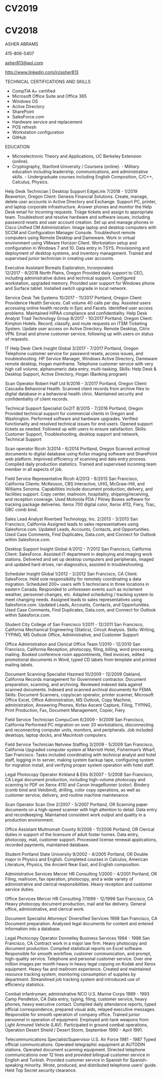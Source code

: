 # CV2019

# CV2018

ASHER ABRAMS

415-806-5407

asher813@aol.com

http://www.linkedin.com/in/asher813



TECHNICAL CERTIFICATIONS AND SKILLS

- CompTIA A+ certified
- Microsoft Office Suite and Office 365
- Windows OS
- Active Directory
- SharePoint
- SalesForce.com
- Hardware service and replacement
- POS refresh
- Workstation configuration
- GitHub

EDUCATION

- Microelectronic Theory and Applications, UC Berkeley Extension (online).
- Cryptography, Stanford University / Coursera (online). - Military education including leadership, communications, and administrative skills. - Undergraduate courses including English Composition, C/C++, Calculus, Physics.


Help Desk Technician | Desktop Support
EdgeLink
7/2018 - 1/2019
Beaverton, Oregon
Client:  Genesis Financial Solutions.  Create, manage, delete user accounts in Active Directory and Exchange.  Support PC, printer, and laptop corporate infrastructure.  Answer phones and monitor the Help Desk email for incoming requests. Triage tickets and assign to appropriate team.  Troubleshoot and resolve hardware and software issues, including password resets and user account creation.  Set up and manage phones in Cisco Unified CM Administration.  Image laptop and desktop computers with SCCM and Configuration Manager Console.  Troubleshoot remote computers using Remote Desktop and Dameware.  Work in virtual environment using VMware Horizon Client.  Workstation setup and configuration in Windows 7 and 10.  Data entry in TSYS.  Provisioning and deployment of desktop systems, and inventory management.  Trained and supervised junior technician in creating user accounts.


Executive Assistant
Borealis Exploration, Incorporated.  
12/2017 - 6/2018
North Plains, Oregon
Provided daily support to CEO, including administrative duties and technical support.  Configured workstation, upgraded memory.  Provided user support for Windows phone and Surface tablet.  Installed switch upgrade in local network.  

Service Desk
Tek Systems
10/2017 - 11/2017
Portland, Oregon
Client:  Providence Health Services.   Call volume 40 calls per day.  Assisted users accessing online health records in Epic and Facets.  Identified user access problems.  Maintained HIPAA compliance and confidentiality.
 Help Desk Analyst
Triad Technology Group
8/2017 - 10/2017
Portland, Oregon
Client: Kimpton Hotels. Record, classify, and route requests on ITSM Ticketing System. Update user access on Active Directory. Remote Desktop, Citrix VPN. Email and phone customer service, following up with users on status of requests.

IT Help Desk Clerk
Insight Global
3/2017 - 7/2017
Portland, Oregon
Telephone customer service for password resets, access issues, and troubleshooting. HP Service Manager, Windows Active Directory, Dameware remote desktop, Hogan mainframe. Telephone customer service with very high call volume, alphanumeric data entry, multi-tasking.
Skills: Help Desk & Desktop Support, Active Directory, Hogan (Banking program)

Scan Operator
Robert Half Ltd
8/2016 - 3/2017
Portland, Oregon
Client:  Cascadia Behavioral Health.  Scanned client records from archive files to digital database in a behavioral health clinic. Maintained security and confidentiality of client records.

Technical Support Specialist
Go2IT
8/2015 - 7/2016
Portland, Oregon
Provided technical support for commercial clients in Oregon and Washington. Performed software and hardware upgrades. Verified functionality and resolved technical issues for end users. Opened support tickets as needed. Followed up with users to ensure satisfaction.
Skills: Customer Support, Troubleshooting, desktop support and network, Technical Support

Scan operator
Ricoh
3/2014 - 6/2014
Portland, Oregon
Scanned archival documents to digital database using Kofax imaging software and SharePoint web platform. Improved efficiency of scanning and data entry process. Compiled daily production statistics. Trained and supervised incoming team member in all aspects of job.

Field Service Representative
Ricoh
4/2013 - 9/2013
San Francisco, California
Clients:  McKesson, CBS Interactive, UHG, McGraw-Hill, and Williams Sonoma. Capabilities include document production, delivery, and facilities support. Copy center, mailroom, hospitality, shipping/receiving, and reception coverage. Used Motorola PDA / Pitney Bowes software for tracking package deliveries. Xerox 700 digital color, Xerox 4112, Fiery, Trac, GBC comb bind.

Sales Lead Analyst
Riverbed Technology, Inc.
2/2013 - 3/2013
San Francisco, California
Assigned leads to sales representatives using Salesforce.com. Updated Leads, Accounts, Contacts, and Opportunities. Used Case Comments, Find Duplicates, Data.com, and Connect for Outlook within Salesforce.com.

Desktop Support
Insight Global
4/2012 - 7/2012 
San Francisco, California
Client:  SalesForce.  Assisted IT department in deploying and imaging work stations. Delivered and set up desktop computers and peripherals, imaged and updated hard drives, ran diagnostics, assisted in troubleshooting.

Scheduler
Insight Global
1/2012 - 3/2012 
San Francisco, CA
Client:  SalesForce.  Held sole responsibility for remotely coordinating a data migration. Scheduled 200+ users with 5 technicians in three locations in eastern Canada. Responded to unforeseen events such as inclement weather, personnel changes, etc. Adapted scheduling / tracking system to meet changing needs. Assigned leads to sales representatives using Salesforce.com. Updated Leads, Accounts, Contacts, and Opportunities. Used Case Comments, Find Duplicates, Data.com, and Connect for Outlook within Salesforce.com.

Student
City College of San Francisco
1/2011 - 12/2011 
San Francisco, California
Mechanical Engineering (Statics), Circuit Analysis.
Skills: Writing, TYPING, MS Outlook
Office, Administrative, and Customer Support

Office Administration and Clerical
Office Team
1/2010 - 12/2010 
San Francisco, California
Reception, photocopy, filing, billing, word processing, mailing. Booked conference room appointments, filed invoices, edited promotional documents in Word, typed CD labels from template and printed mailing labels.

Document Scanning Specialist
Hazmed
10/2009 - 12/2009 
Oakland, California
Records management for Government contractor.  Document preparation, scanning, and archiving.  Reviewed indexed data against scanned documents.  Indexed and scanned archival documents for FEMA.
Skills: Document Scanners, copy/scan operator, printer scanner, Microsoft Office Excel, Office Administration, MS Outlook, Copy Machine, administration, Answering Phones, Kofax Ascent Capture, Filing, TYPING, Print Production, Fax, Document Management, Copier, Fiery

Field Service Technician
CompuCom
6/2009 - 9/2009
San Francisco, California
Performed PC migration on over 20 workstations, disconnecting and reconnecting computer units, monitors, and peripherals. Job included desktops, laptop docks, and Macintosh computers.

Field Service Technician
Netview Staffing
3/2009 - 5/2009 
San Francisco, California
Upgraded computer system at Marriott Hotel, Fisherman’s Wharf, San Francisco. Tasks included coordinating with technical analyst and hotel staff, logging in to server, making system backup tape, configuring system for migration install, and verifying proper system operation with hotel staff.

Legal Photocopy Operator
Kirkland & Ellis
9/2007 - 5/2008
San Francisco, CA
Legal document production, including high-volume photocopy and scanning to PDF on Xerox 4110 and Canon ImageRunner (color).  Bindery (comb bind and Velobind), drilling, color copy operations, as well as customer service, delivery, and routine machine maintenance.

Scan Operator
Scan One
2/2007 - 5/2007
Portland, OR
Scanning paper documents on a high-speed scanner with high attention to detail.  Data entry and recordkeeping.  Maintained consistent work output and quality in a production environment.

Office Assistant
Multnomah County
9/2006 - 11/2006
Portland, OR
Clerical duties in support of the licensure of adult foster homes.  Data entry, photocopy, mail, customer support.  Processed license renewal applications, recorded payments, maintained database.

Student
Portland State University
9/2002 - 4/2005
Portland, OR
Double major in Physics and English.  Completed courses in Calculus, American Literature, Physics, the Ancient Near East, and English composition.

Administrative Services
Mercer HR Consulting
1/2000 - 4/2001
Portland, OR
Filing, mailroom, fax operation, photocopy, and a wide variety of administrative and clerical responsibilities.  Heavy reception and customer service duties.

Office Services
Mercer HR Consulting
7/1999 - 12/1999
San Francisco, CA
Heavy photocopy document production, mail and fax delivery.  General office, administrative, and clerical work.

Document Specialist
Attorneys’ Diversified Services
1998
San Francisco, CA
Document preparation.  Analyzed legal documents for content and entered information into a database.

Legal Photocopy Operator
Donnelley Business Services
1994 - 1998
San Francisco, CA
Contract work in a major law firm.  Heavy photocopy and document production.  Compiled statistical reports on Excel software.  Responsible for smooth workflow, customer communication, and prompt, high-quality service.  Telephone and personal customer service.  Over one million images per month heavy in heavy legal copying on Kodak and Xerox equipment.  Heavy fax and mailroom experience.  Created and maintained resource tracking system, monitoring consumption of supplies by department.  Streamlined job tracking system and introduced use of efficiency statistics.

Combat infantryman; administrative NCO
U.S. Marine Corps
1989 - 1993
Camp Pendleton, CA
Data entry, typing, filing, customer service, heavy phones, heavy executive contact.  Compiled daily attendance reports, typed official correspondence, prepared visual aids, relayed executive messages.  Responsible for smooth operation of company office.  Trained junior personnel in operation of equipment.  Employed anti-tank weapons from Light Armored Vehicle (LAV).  Participated in ground combat operations, Operation Desert Shield / Desert Storm, September 1990 - April 1991.

Telecommunications Specialist/Supervisor
U.S. Air Force
1981 - 1987
Typed official communications.  Operated telegraphic equipment at AUTODIN stations.  Operated document scanning equipment.  Directed telephone communications over 12 lines and provided bilingual customer service in English and Turkish.  Provided customer service in Spanish for Spanish-speaking minority.  Wrote, produced, and distributed telephone users’ guide.  Held Top Secret security clearance.

